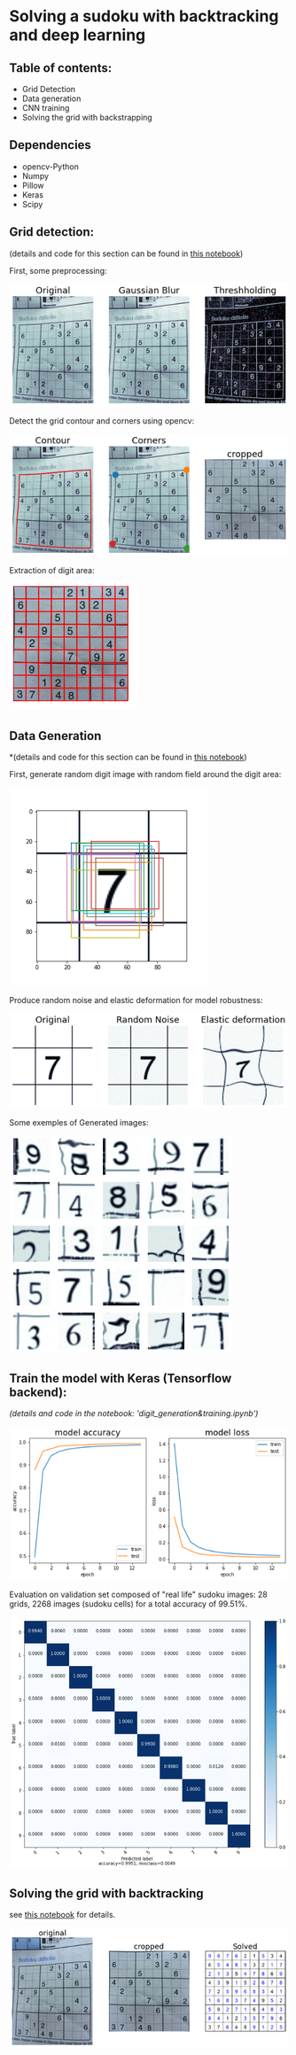 # Solving a sudoku with backtracking and deep learning

## Table of contents:

* Grid Detection
* Data generation
* CNN training
* Solving the grid with backstrapping


## Dependencies 

* opencv-Python
* Numpy
* Pillow
* Keras
* Scipy

## Grid detection:

(details and code for this section can be found in [this notebook](grid_detection.ipynb))

First, some preprocessing:

![](plots/img_preprocessing.png)

Detect the grid contour and corners using opencv:

![](plots/grid_detection.png)

Extraction of digit area:

![](plots/grid.png)

## Data Generation

*(details and code for this section can be found in [this notebook](digit_generation&training.ipynb))

First, generate random digit image with random field around the digit area:

![](plots/cell_selection.png)


Produce random noise and elastic deformation for model robustness:

![](plots/noisy_images.png)


Some exemples of Generated images:

![](plots/digits.png)

## Train the model with Keras (Tensorflow backend):

*(details and code in the notebook: 'digit_generation&training.ipynb')*

![](plots/training_stats.png)

Evaluation on validation set composed of "real life" sudoku images:
28 grids, 2268 images (sudoku cells) for a total accuracy of 99.51%.

![](plots/conf_matrix3.png)

## Solving the grid with backtracking

see [this notebook](solve_grid.ipynb) for details.

![](plots/final_display.png)

